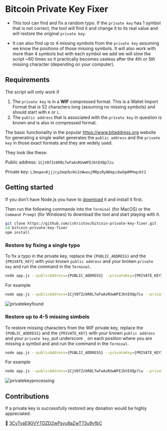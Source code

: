 # Bitcoin Private Key Fixer


- This tool can find and fix a random typo. If the `private key` has 1 symbol that is not correct, the tool will find it and change it to its real value and will restore the original `private key`.

- It can also find up to 4 missing symbols from the `private key` assuming we know the positions of those missing symbols. It will also work with more than 4 symbols but with each symbol we add we will slow the script ~60 times so it practically becomes useless after the 4th or 5th missing character (depending on your computer).

## Requirements

The script will only work if

1. The `private key` is in a **WIF** compressed format. This is a Wallet Import Format that is 52 characters long (assuming no missing symbols) and should start with `K` or `L`.
2. The `public address` that is associated with the `private key` in question is known and is also in compressed format.

The basic functionality in the popular https://www.bitaddress.org website for generating a single wallet generates the `public address` and the `private key` in those exact formats and they are widely used.

They look like these:

Public address: `1CjV8fZz6R8LTwFaAsRUwWFEJbtEXQp7iu`

Private key: `L3mopevKjjjcy2mqVbcHs2zWwoujMRpzRyN6mpidwdqmMPmqc6t2`

## Getting started

If you don't have Node.js you have to [download](https://nodejs.org/en/download/) it and install it first.

Then run the following commands into the `Terminal` (for MacOS) or the `Command Prompt` (for Windows) to download the tool and start playing with it.

```bash
git clone https://github.com/ishristov/bitcoin-private-key-fixer.git
cd bitcoin-private-key-fixer
npm install
```

### Restore by fixing a single typo

To fix a typo in the private key, replace the `{PUBLIC_ADDRESS}` and the `{PRIVATE_KEY}` with your known `public address` and your broken `private key` and run the command in the `Terminal`.

```bash
node app.js --publicAddress={PUBLIC_ADDRESS} --privateKey={PRIVATE_KEY}
```

For example


```bash
node app.js --publicAddress=1CjV8fZz6R8LTwFaAsRUwWFEJbtEXQp7iu --privateKey=L3mopevKjjjcy2mqVbcHs2zWwoujMRpzRyN6mpidwdqmMPmqc6ts
```

![privatekeyfound](https://github.com/ishristov/bitcoin-private-key-fixer/blob/master/assets/private-key-found.png)

### Restore up to 4-5 missing simbols

To restore missing characters from the WIF private key, replace the `{PUBLIC_ADDRESS}` and the `{PRIVATE_KEY}` with your known `public address` and your `private key`, put underscore `_` on each position where you are missing a symbol and and run the command in the `Terminal`.

```bash
node app.js --publicAddress={PUBLIC_ADDRESS} --privateKey={PRIVATE_KEY}
```

For example

```bash
node app.js --publicAddress=1CjV8fZz6R8LTwFaAsRUwWFEJbtEXQp7iu --privateKey=L3__pev_jjjcy2mqVbcHs2zWwoujMRpzRyN6mpidwdqmMPmqc6t2
```

![privatekeyprocessing](https://github.com/ishristov/bitcoin-private-key-fixer/blob/master/assets/private-key-processing.png)

## Contributions
If a private key is successfully restored any donation would be highly appreciated.

:beers: [3CyTvaE9GVYTDZD2wPsyu8aZwTT5u9vfbC](https://www.blockchain.com/btc/address/3CyTvaE9GVYTDZD2wPsyu8aZwTT5u9vfbC)